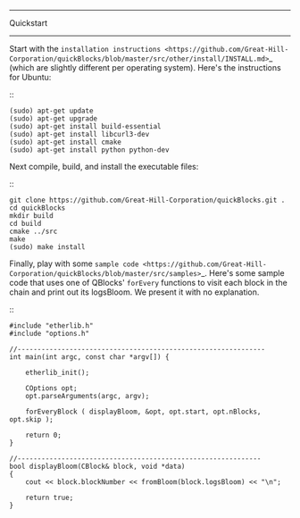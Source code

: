 **********
Quickstart
**********

Start with the `installation instructions <https://github.com/Great-Hill-Corporation/quickBlocks/blob/master/src/other/install/INSTALL.md>`_ (which are slightly different per operating system). Here's the instructions for Ubuntu:

::

    (sudo) apt-get update
    (sudo) apt-get upgrade
    (sudo) apt-get install build-essential
    (sudo) apt-get install libcurl3-dev
    (sudo) apt-get install cmake
    (sudo) apt-get install python python-dev

Next compile, build, and install the executable files:

::

    git clone https://github.com/Great-Hill-Corporation/quickBlocks.git .
    cd quickBlocks
    mkdir build
    cd build
    cmake ../src
    make
    (sudo) make install

Finally, play with some `sample code <https://github.com/Great-Hill-Corporation/quickBlocks/blob/master/src/samples>`_. Here's some sample code that uses one of QBlocks' `forEvery` functions to visit each block in the chain and print out its logsBloom. We present it with no explanation.

::

    #include "etherlib.h"
    #include "options.h"

    //--------------------------------------------------------------
    int main(int argc, const char *argv[]) {

        etherlib_init();

        COptions opt;
        opt.parseArguments(argc, argv);

        forEveryBlock ( displayBloom, &opt, opt.start, opt.nBlocks, opt.skip );

        return 0;
    }

    //-------------------------------------------------------------
    bool displayBloom(CBlock& block, void *data)
    {
        cout << block.blockNumber << fromBloom(block.logsBloom) << "\n";

        return true;
    }

